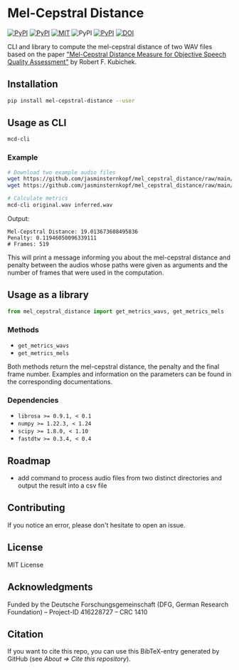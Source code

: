 # Mel-Cepstral Distance

[![PyPI](https://img.shields.io/pypi/v/mel-cepstral-distance.svg)](https://pypi.python.org/pypi/mel-cepstral-distance)
[![PyPI](https://img.shields.io/pypi/pyversions/mel-cepstral-distance.svg)](https://pypi.python.org/pypi/mel-cepstral-distance)
[![MIT](https://img.shields.io/github/license/jasminsternkopf/mel_cepstral_distance.svg)](https://github.com/jasminsternkopf/mel_cepstral_distance/blob/main/LICENSE)
![PyPI](https://img.shields.io/pypi/implementation/mel-cepstral-distance.svg)
[![PyPI](https://img.shields.io/github/commits-since/jasminsternkopf/mel_cepstral_distance/latest/main.svg)](https://github.com/jasminsternkopf/mel_cepstral_distance/compare/v0.0.2...main)
[![DOI](https://zenodo.org/badge/DOI/10.5281/zenodo.7044405.svg)](https://doi.org/10.5281/zenodo.7044405)

CLI and library to compute the mel-cepstral distance of two WAV files based on the paper ["Mel-Cepstral Distance Measure for Objective Speech Quality Assessment"](https://ieeexplore.ieee.org/document/407206) by Robert F. Kubichek.

## Installation

```sh
pip install mel-cepstral-distance --user
```

## Usage as CLI

```sh
mcd-cli
```

### Example

```sh
# Download two example audio files
wget https://github.com/jasminsternkopf/mel_cepstral_distance/raw/main/examples/similar_audios/original.wav
wget https://github.com/jasminsternkopf/mel_cepstral_distance/raw/main/examples/similar_audios/inferred.wav

# Calculate metrics
mcd-cli original.wav inferred.wav
```

Output:

```text
Mel-Cepstral Distance: 19.013673608495836
Penalty: 0.11946050096339111
# Frames: 519
```

This will print a message informing you about the mel-cepstral distance and penalty between the audios whose paths were given as arguments and the number of frames that were used in the computation.

## Usage as a library

```py
from mel_cepstral_distance import get_metrics_wavs, get_metrics_mels
```

### Methods

- `get_metrics_wavs`
- `get_metrics_mels`

Both methods return the mel-cepstral distance, the penalty and the final frame number. Examples and information on the parameters can be found in the corresponding documentations.

### Dependencies

- `librosa >= 0.9.1, < 0.1`
- `numpy >= 1.22.3, < 1.24`
- `scipy >= 1.8.0, < 1.10`
- `fastdtw >= 0.3.4, < 0.4`

## Roadmap

- add command to process audio files from two distinct directories and output the result into a csv file

## Contributing

If you notice an error, please don't hesitate to open an issue.

## License

MIT License

## Acknowledgments

Funded by the Deutsche Forschungsgemeinschaft (DFG, German Research Foundation) – Project-ID 416228727 – CRC 1410

## Citation

If you want to cite this repo, you can use this BibTeX-entry generated by GitHub (see *About => Cite this repository*).
